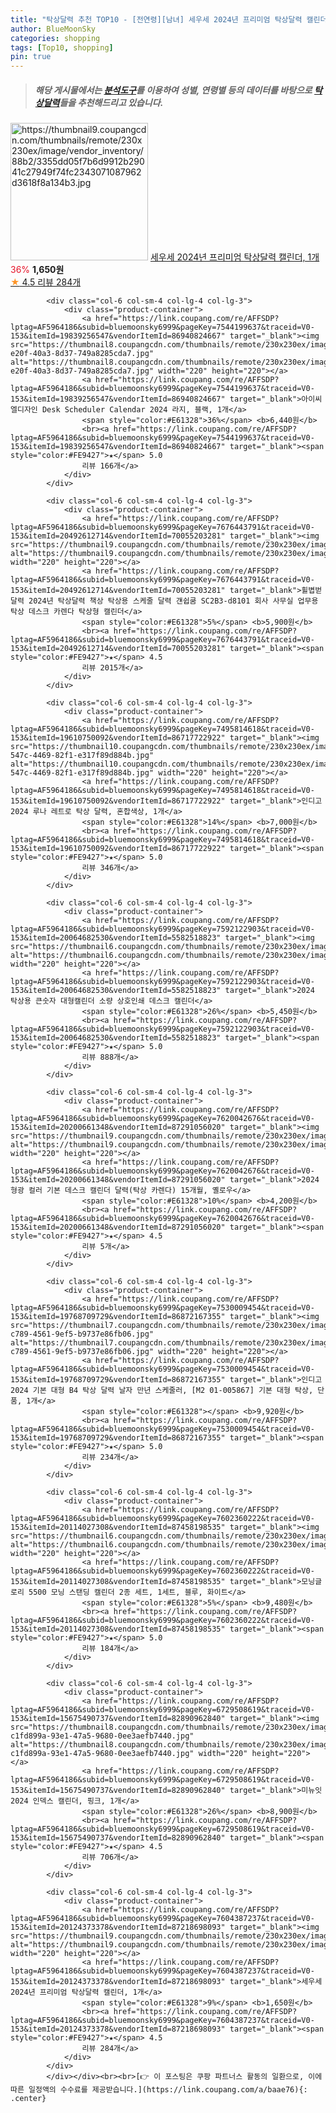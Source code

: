 ```yaml
---
title: "탁상달력 추천 TOP10 - [전연령][남녀] 세우세 2024년 프리미엄 탁상달력 캘린더, 1개"
author: BlueMoonSky
categories: shopping
tags: [Top10, shopping]
pin: true
---
```


> ##### 해당 게시물에서는 [**분석도구**](https://itemscout.io/)를 이용하여 **성별**, **연령별** 등의 데이터를 바탕으로 [**탁상달력**](https://link.coupang.com/a/baae76)들을 추천해드리고 있습니다.
<div class="container"><div class="row">
            <div class="col-6 col-sm-4 col-lg-4 col-lg-3">
                <div class="product-container">
                    <a href="https://link.coupang.com/re/AFFSDP?lptag=AF5964186&subid=bluemoonsky6999&pageKey=7604387237&traceid=V0-153&itemId=20124373378&vendorItemId=87218698093" target="_blank"><img src="https://thumbnail9.coupangcdn.com/thumbnails/remote/230x230ex/image/vendor_inventory/88b2/3355dd05f7b6d9912b29041c27949f74fc2343071087962d3618f8a134b3.jpg" alt="https://thumbnail9.coupangcdn.com/thumbnails/remote/230x230ex/image/vendor_inventory/88b2/3355dd05f7b6d9912b29041c27949f74fc2343071087962d3618f8a134b3.jpg" width="220" height="220"></a>
                    <a href="https://link.coupang.com/re/AFFSDP?lptag=AF5964186&subid=bluemoonsky6999&pageKey=7604387237&traceid=V0-153&itemId=20124373378&vendorItemId=87218698093" target="_blank">세우세 2024년 프리미엄 탁상달력 캘린더, 1개</a>
                    <span style="color:#E61328">36%</span> <b>1,650원</b>
                    <br><a href="https://link.coupang.com/re/AFFSDP?lptag=AF5964186&subid=bluemoonsky6999&pageKey=7604387237&traceid=V0-153&itemId=20124373378&vendorItemId=87218698093" target="_blank"><span style="color:#FE9427">★</span> 4.5
                    리뷰 284개</a>
                </div>
            </div>
            
            <div class="col-6 col-sm-4 col-lg-4 col-lg-3">
                <div class="product-container">
                    <a href="https://link.coupang.com/re/AFFSDP?lptag=AF5964186&subid=bluemoonsky6999&pageKey=7544199637&traceid=V0-153&itemId=19839256547&vendorItemId=86940824667" target="_blank"><img src="https://thumbnail8.coupangcdn.com/thumbnails/remote/230x230ex/image/retail/images/2023/08/21/14/2/f1d23be3-e20f-40a3-8d37-749a8285cda7.jpg" alt="https://thumbnail8.coupangcdn.com/thumbnails/remote/230x230ex/image/retail/images/2023/08/21/14/2/f1d23be3-e20f-40a3-8d37-749a8285cda7.jpg" width="220" height="220"></a>
                    <a href="https://link.coupang.com/re/AFFSDP?lptag=AF5964186&subid=bluemoonsky6999&pageKey=7544199637&traceid=V0-153&itemId=19839256547&vendorItemId=86940824667" target="_blank">아이씨엘디자인 Desk Scheduler Calendar 2024 라지, 블랙, 1개</a>
                    <span style="color:#E61328">36%</span> <b>6,440원</b>
                    <br><a href="https://link.coupang.com/re/AFFSDP?lptag=AF5964186&subid=bluemoonsky6999&pageKey=7544199637&traceid=V0-153&itemId=19839256547&vendorItemId=86940824667" target="_blank"><span style="color:#FE9427">★</span> 5.0
                    리뷰 166개</a>
                </div>
            </div>
            
            <div class="col-6 col-sm-4 col-lg-4 col-lg-3">
                <div class="product-container">
                    <a href="https://link.coupang.com/re/AFFSDP?lptag=AF5964186&subid=bluemoonsky6999&pageKey=7676443791&traceid=V0-153&itemId=20492612714&vendorItemId=70055203281" target="_blank"><img src="https://thumbnail9.coupangcdn.com/thumbnails/remote/230x230ex/image/vendor_inventory/5627/cb0aca6d82963f49b1a3957635199a1a7908066625fba3a60bece9b5f7bb.jpg" alt="https://thumbnail9.coupangcdn.com/thumbnails/remote/230x230ex/image/vendor_inventory/5627/cb0aca6d82963f49b1a3957635199a1a7908066625fba3a60bece9b5f7bb.jpg" width="220" height="220"></a>
                    <a href="https://link.coupang.com/re/AFFSDP?lptag=AF5964186&subid=bluemoonsky6999&pageKey=7676443791&traceid=V0-153&itemId=20492612714&vendorItemId=70055203281" target="_blank">휠볍벋달력 2024년 탁상달력 책상 탁상용 스케줄 달력 걘쉽쿰 SC2B3-d8101 회사 사무실 업무용 탁상 데스크 카렌다 탁상형 캘린더</a>
                    <span style="color:#E61328">5%</span> <b>5,900원</b>
                    <br><a href="https://link.coupang.com/re/AFFSDP?lptag=AF5964186&subid=bluemoonsky6999&pageKey=7676443791&traceid=V0-153&itemId=20492612714&vendorItemId=70055203281" target="_blank"><span style="color:#FE9427">★</span> 4.5
                    리뷰 2015개</a>
                </div>
            </div>
            
            <div class="col-6 col-sm-4 col-lg-4 col-lg-3">
                <div class="product-container">
                    <a href="https://link.coupang.com/re/AFFSDP?lptag=AF5964186&subid=bluemoonsky6999&pageKey=7495814618&traceid=V0-153&itemId=19610750092&vendorItemId=86717722922" target="_blank"><img src="https://thumbnail10.coupangcdn.com/thumbnails/remote/230x230ex/image/retail/images/2023/07/28/17/3/a1b4d0ac-547c-4469-82f1-e317f89d884b.jpg" alt="https://thumbnail10.coupangcdn.com/thumbnails/remote/230x230ex/image/retail/images/2023/07/28/17/3/a1b4d0ac-547c-4469-82f1-e317f89d884b.jpg" width="220" height="220"></a>
                    <a href="https://link.coupang.com/re/AFFSDP?lptag=AF5964186&subid=bluemoonsky6999&pageKey=7495814618&traceid=V0-153&itemId=19610750092&vendorItemId=86717722922" target="_blank">인디고 2024 루나 레트로 탁상 달력, 혼합색상, 1개</a>
                    <span style="color:#E61328">14%</span> <b>7,000원</b>
                    <br><a href="https://link.coupang.com/re/AFFSDP?lptag=AF5964186&subid=bluemoonsky6999&pageKey=7495814618&traceid=V0-153&itemId=19610750092&vendorItemId=86717722922" target="_blank"><span style="color:#FE9427">★</span> 5.0
                    리뷰 346개</a>
                </div>
            </div>
            
            <div class="col-6 col-sm-4 col-lg-4 col-lg-3">
                <div class="product-container">
                    <a href="https://link.coupang.com/re/AFFSDP?lptag=AF5964186&subid=bluemoonsky6999&pageKey=7592122903&traceid=V0-153&itemId=20064682530&vendorItemId=5582518823" target="_blank"><img src="https://thumbnail6.coupangcdn.com/thumbnails/remote/230x230ex/image/vendor_inventory/b9fa/d4e20c2aa0592ba3b606ad1b1d7a2be4a74c95bbf441971fad4d0841ac5f.jpg" alt="https://thumbnail6.coupangcdn.com/thumbnails/remote/230x230ex/image/vendor_inventory/b9fa/d4e20c2aa0592ba3b606ad1b1d7a2be4a74c95bbf441971fad4d0841ac5f.jpg" width="220" height="220"></a>
                    <a href="https://link.coupang.com/re/AFFSDP?lptag=AF5964186&subid=bluemoonsky6999&pageKey=7592122903&traceid=V0-153&itemId=20064682530&vendorItemId=5582518823" target="_blank">2024 탁상용 큰숫자 대형캘린더 소량 상호인쇄 데스크 캘린더</a>
                    <span style="color:#E61328">26%</span> <b>5,450원</b>
                    <br><a href="https://link.coupang.com/re/AFFSDP?lptag=AF5964186&subid=bluemoonsky6999&pageKey=7592122903&traceid=V0-153&itemId=20064682530&vendorItemId=5582518823" target="_blank"><span style="color:#FE9427">★</span> 5.0
                    리뷰 888개</a>
                </div>
            </div>
            
            <div class="col-6 col-sm-4 col-lg-4 col-lg-3">
                <div class="product-container">
                    <a href="https://link.coupang.com/re/AFFSDP?lptag=AF5964186&subid=bluemoonsky6999&pageKey=7620042676&traceid=V0-153&itemId=20200661348&vendorItemId=87291056020" target="_blank"><img src="https://thumbnail9.coupangcdn.com/thumbnails/remote/230x230ex/image/vendor_inventory/4c53/fdadf598ec9d8b323c619b65149a638b7ed93a3247f89dc5e3064163ca1f.jpg" alt="https://thumbnail9.coupangcdn.com/thumbnails/remote/230x230ex/image/vendor_inventory/4c53/fdadf598ec9d8b323c619b65149a638b7ed93a3247f89dc5e3064163ca1f.jpg" width="220" height="220"></a>
                    <a href="https://link.coupang.com/re/AFFSDP?lptag=AF5964186&subid=bluemoonsky6999&pageKey=7620042676&traceid=V0-153&itemId=20200661348&vendorItemId=87291056020" target="_blank">2024 형광 컬러 기본 데스크 캘린더 달력(탁상 카렌다) 15개월, 옐로우</a>
                    <span style="color:#E61328">10%</span> <b>4,200원</b>
                    <br><a href="https://link.coupang.com/re/AFFSDP?lptag=AF5964186&subid=bluemoonsky6999&pageKey=7620042676&traceid=V0-153&itemId=20200661348&vendorItemId=87291056020" target="_blank"><span style="color:#FE9427">★</span> 4.5
                    리뷰 5개</a>
                </div>
            </div>
            
            <div class="col-6 col-sm-4 col-lg-4 col-lg-3">
                <div class="product-container">
                    <a href="https://link.coupang.com/re/AFFSDP?lptag=AF5964186&subid=bluemoonsky6999&pageKey=7530009454&traceid=V0-153&itemId=19768709729&vendorItemId=86872167355" target="_blank"><img src="https://thumbnail7.coupangcdn.com/thumbnails/remote/230x230ex/image/retail/images/2023/08/14/11/8/f0e98fc1-c789-4561-9ef5-b9737e86fb06.jpg" alt="https://thumbnail7.coupangcdn.com/thumbnails/remote/230x230ex/image/retail/images/2023/08/14/11/8/f0e98fc1-c789-4561-9ef5-b9737e86fb06.jpg" width="220" height="220"></a>
                    <a href="https://link.coupang.com/re/AFFSDP?lptag=AF5964186&subid=bluemoonsky6999&pageKey=7530009454&traceid=V0-153&itemId=19768709729&vendorItemId=86872167355" target="_blank">인디고 2024 기본 대형 B4 탁상 달력 날자 만년 스케줄러, [M2 01-005867] 기본 대형 탁상, 단품, 1개</a>
                    <span style="color:#E61328"></span> <b>9,920원</b>
                    <br><a href="https://link.coupang.com/re/AFFSDP?lptag=AF5964186&subid=bluemoonsky6999&pageKey=7530009454&traceid=V0-153&itemId=19768709729&vendorItemId=86872167355" target="_blank"><span style="color:#FE9427">★</span> 5.0
                    리뷰 234개</a>
                </div>
            </div>
            
            <div class="col-6 col-sm-4 col-lg-4 col-lg-3">
                <div class="product-container">
                    <a href="https://link.coupang.com/re/AFFSDP?lptag=AF5964186&subid=bluemoonsky6999&pageKey=7602360222&traceid=V0-153&itemId=20114027308&vendorItemId=87458198535" target="_blank"><img src="https://thumbnail6.coupangcdn.com/thumbnails/remote/230x230ex/image/vendor_inventory/7638/2eb302ed8dc215f8b0acbfdc00c0c36a929209b872f50dd25e9fd19d8215.png" alt="https://thumbnail6.coupangcdn.com/thumbnails/remote/230x230ex/image/vendor_inventory/7638/2eb302ed8dc215f8b0acbfdc00c0c36a929209b872f50dd25e9fd19d8215.png" width="220" height="220"></a>
                    <a href="https://link.coupang.com/re/AFFSDP?lptag=AF5964186&subid=bluemoonsky6999&pageKey=7602360222&traceid=V0-153&itemId=20114027308&vendorItemId=87458198535" target="_blank">모닝글로리 5500 모닝 스탠딩 캘린더 2종 세트, 1세트, 블루, 화이트</a>
                    <span style="color:#E61328">5%</span> <b>9,480원</b>
                    <br><a href="https://link.coupang.com/re/AFFSDP?lptag=AF5964186&subid=bluemoonsky6999&pageKey=7602360222&traceid=V0-153&itemId=20114027308&vendorItemId=87458198535" target="_blank"><span style="color:#FE9427">★</span> 5.0
                    리뷰 184개</a>
                </div>
            </div>
            
            <div class="col-6 col-sm-4 col-lg-4 col-lg-3">
                <div class="product-container">
                    <a href="https://link.coupang.com/re/AFFSDP?lptag=AF5964186&subid=bluemoonsky6999&pageKey=6729508619&traceid=V0-153&itemId=15675490737&vendorItemId=82890962840" target="_blank"><img src="https://thumbnail8.coupangcdn.com/thumbnails/remote/230x230ex/image/retail/images/3448579202686229-c1fd899a-93e1-47a5-9680-0ee3aefb7440.jpg" alt="https://thumbnail8.coupangcdn.com/thumbnails/remote/230x230ex/image/retail/images/3448579202686229-c1fd899a-93e1-47a5-9680-0ee3aefb7440.jpg" width="220" height="220"></a>
                    <a href="https://link.coupang.com/re/AFFSDP?lptag=AF5964186&subid=bluemoonsky6999&pageKey=6729508619&traceid=V0-153&itemId=15675490737&vendorItemId=82890962840" target="_blank">미뉴잇 2024 인덱스 캘린더, 핑크, 1개</a>
                    <span style="color:#E61328">26%</span> <b>8,900원</b>
                    <br><a href="https://link.coupang.com/re/AFFSDP?lptag=AF5964186&subid=bluemoonsky6999&pageKey=6729508619&traceid=V0-153&itemId=15675490737&vendorItemId=82890962840" target="_blank"><span style="color:#FE9427">★</span> 4.5
                    리뷰 706개</a>
                </div>
            </div>
            
            <div class="col-6 col-sm-4 col-lg-4 col-lg-3">
                <div class="product-container">
                    <a href="https://link.coupang.com/re/AFFSDP?lptag=AF5964186&subid=bluemoonsky6999&pageKey=7604387237&traceid=V0-153&itemId=20124373378&vendorItemId=87218698093" target="_blank"><img src="https://thumbnail9.coupangcdn.com/thumbnails/remote/230x230ex/image/vendor_inventory/88b2/3355dd05f7b6d9912b29041c27949f74fc2343071087962d3618f8a134b3.jpg" alt="https://thumbnail9.coupangcdn.com/thumbnails/remote/230x230ex/image/vendor_inventory/88b2/3355dd05f7b6d9912b29041c27949f74fc2343071087962d3618f8a134b3.jpg" width="220" height="220"></a>
                    <a href="https://link.coupang.com/re/AFFSDP?lptag=AF5964186&subid=bluemoonsky6999&pageKey=7604387237&traceid=V0-153&itemId=20124373378&vendorItemId=87218698093" target="_blank">세우세 2024년 프리미엄 탁상달력 캘린더, 1개</a>
                    <span style="color:#E61328">9%</span> <b>1,650원</b>
                    <br><a href="https://link.coupang.com/re/AFFSDP?lptag=AF5964186&subid=bluemoonsky6999&pageKey=7604387237&traceid=V0-153&itemId=20124373378&vendorItemId=87218698093" target="_blank"><span style="color:#FE9427">★</span> 4.5
                    리뷰 284개</a>
                </div>
            </div>
            </div></div><br><br>[👉 이 포스팅은 쿠팡 파트너스 활동의 일환으로, 이에 따른 일정액의 수수료를 제공받습니다.](https://link.coupang.com/a/baae76){: .center}